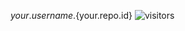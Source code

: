 ${your.username}.${your.repo.id}
![visitors](https://visitor-badge.glitch.me/badge?page_id=page.id)
